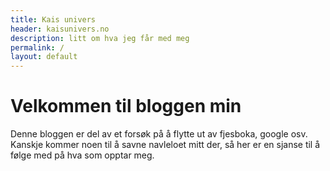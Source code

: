 ```yaml
---
title: Kais univers
header: kaisunivers.no
description: litt om hva jeg får med meg
permalink: /
layout: default
---
```


# Velkommen til bloggen min

Denne bloggen er del av et forsøk på å flytte ut av fjesboka, google osv. Kanskje kommer noen til å savne navleloet mitt  der, så her er en sjanse til å følge med på hva som opptar meg.
